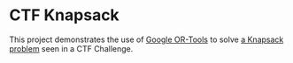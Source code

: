 # CTF Knapsack

This project demonstrates the use of [Google OR-Tools](https://developers.google.com/optimization/bin/knapsack) to solve [a Knapsack problem](https://en.wikipedia.org/wiki/Knapsack_problem) seen in a CTF Challenge.
